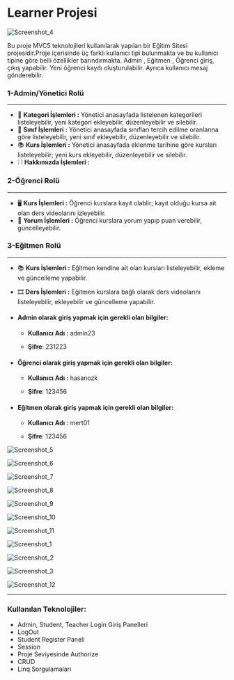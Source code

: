 # Learner Projesi
![Screenshot_4](https://github.com/ilaydakarahan/LearnerProject/assets/108287807/f6485733-8a51-44b9-8025-d431cd0fa762)

Bu proje MVC5 teknolojileri kullanılarak yapılan bir Eğitim Sitesi projesidir.Proje içerisinde üç farklı kullanıcı tipi bulunmakta ve bu kullanıcı tipine göre belli özellikler barındırmakta.
Admin , Eğitmen , Öğrenci giriş, çıkış yapabilir. Yeni öğrenci kaydı oluşturulabilir. 
Ayrıca kullanıcı mesaj gönderebilir.

### 1-Admin/Yönetici Rolü 
---
* :page_with_curl: **Kategori İşlemleri :** Yönetici anasayfada listelenen kategorileri listeleyebilir, yeni kategori ekleyebilir, düzenleyebilir ve silebilir.
* :school: **Sınıf İşlemleri :** Yönetici anasayfada sınıfları tercih edilme oranlarına göre listeleyebilir, yeni sınıf ekleyebilir, düzenleyebilir ve silebilir.
* :books: **Kurs İşlemleri :** Yönetici anasayfada eklenme tarihine göre kursları listeleyebilir; yeni kurs ekleyebilir, düzenleyebilir ve silebilir.
* :grey_exclamation: :grey_exclamation: **Hakkımızda İşlemleri :**

### 2-Öğrenci Rolü
---
* :desktop_computer: **Kurs İşlemleri :** Öğrenci kurslara kayıt olablir; kayıt olduğu kursa ait olan ders videolarını izleyebilir.
* :email: **Yorum İşlemleri :** Öğrenci kurslara yorum yapıp puan verebilir, güncelleyebilir.

### 3-Eğitmen Rolü 
---
* :books: **Kurs İşlemleri :** Eğitmen kendine ait olan kursları listeleyebilir, ekleme ve güncelleme yapabilir.
* :film_strip: **Ders İşlemleri :** Eğitmen kurslara bağlı olarak ders videolarını listeleyebilir, ekleyebilir ve güncelleme yapabilir.




* #### Admin olarak giriş yapmak için gerekli olan bilgiler: 

   - **Kullanıcı Adı :** admin23 

   - **Şifre**: 231223

* #### Öğrenci olarak giriş yapmak için gerekli olan bilgiler: 

   - **Kullanıcı Adı :** hasanozk

   - **Şifre**: 123456


* #### Eğitmen olarak giriş yapmak için gerekli olan bilgiler: 

   - **Kullanıcı Adı :** mert01

   - **Şifre**: 123456


![Screenshot_5](https://github.com/ilaydakarahan/LearnerProject/assets/108287807/463c720e-35e4-449a-a3e8-9acf75535852)

![Screenshot_6](https://github.com/ilaydakarahan/LearnerProject/assets/108287807/9cb517fc-308f-4a3e-a60d-9514a50ae5c4)

![Screenshot_7](https://github.com/ilaydakarahan/LearnerProject/assets/108287807/cbde61bb-c5c2-439d-81e1-80596ca30b12)

![Screenshot_8](https://github.com/ilaydakarahan/LearnerProject/assets/108287807/b0d52c5a-87f0-43ad-a94f-1dc605f5a3b5)

![Screenshot_9](https://github.com/ilaydakarahan/LearnerProject/assets/108287807/ed2e2899-0ef1-4470-8115-cec3b5c81ea0)

![Screenshot_10](https://github.com/ilaydakarahan/LearnerProject/assets/108287807/fc40f94d-1353-45d0-b72a-83d5e48fc494)

![Screenshot_11](https://github.com/ilaydakarahan/LearnerProject/assets/108287807/9725f720-6deb-4097-981e-be04bec15ecd)

![Screenshot_1](https://github.com/ilaydakarahan/LearnerProject/assets/108287807/ef9ff3cc-7a90-4bb9-a1e0-5c42893ecd4a)

![Screenshot_2](https://github.com/ilaydakarahan/LearnerProject/assets/108287807/c0eea3a7-e01f-488c-846d-54017cde87a8)

![Screenshot_3](https://github.com/ilaydakarahan/LearnerProject/assets/108287807/9db99800-67eb-4440-8ba0-c47b4ce72856)

![Screenshot_12](https://github.com/ilaydakarahan/LearnerProject/assets/108287807/68f75409-f9ca-4d1a-baff-b6edd7923717)

---

### Kullanılan Teknolojiler:

* Admin, Student, Teacher Login Giriş Panelleri
* LogOut
* Student Register Paneli
* Session
* Proje Seviyesinde Authorize
* CRUD
* Linq Sorgulamaları






